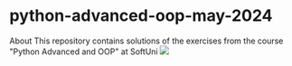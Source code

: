# python-advanced-oop-may-2024
About This repository contains solutions of the exercises from the course "Python Advanced and OOP" at SoftUni
<a href='https://softuni.bg/'><img src="C:\Users\Startklar\OneDrive\Documents\PB Python 2022\softuniLogo.png"></a>
